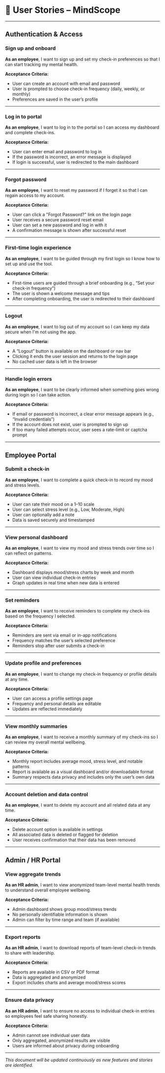 # 📄 User Stories – MindScope

---

## Authentication & Access

### Sign up and onboard  
**As an employee**, I want to sign up and set my check-in preferences so that I can start tracking my mental health.

**Acceptance Criteria:**  
- User can create an account with email and password  
- User is prompted to choose check-in frequency (daily, weekly, or monthly)  
- Preferences are saved in the user’s profile  

---

### Log in to portal  
**As an employee**, I want to log in to the portal so I can access my dashboard and complete check-ins.

**Acceptance Criteria:**  
- User can enter email and password to log in  
- If the password is incorrect, an error message is displayed  
- If login is successful, user is redirected to the main dashboard  

---

### Forgot password  
**As an employee**, I want to reset my password if I forget it so that I can regain access to my account.

**Acceptance Criteria:**  
- User can click a "Forgot Password?" link on the login page  
- User receives a secure password reset email  
- User can set a new password and log in with it  
- A confirmation message is shown after successful reset  

---

### First-time login experience  
**As an employee**, I want to be guided through my first login so I know how to set up and use the tool.

**Acceptance Criteria:**  
- First-time users are guided through a brief onboarding (e.g., “Set your check-in frequency”)  
- The user is shown a welcome message and tips  
- After completing onboarding, the user is redirected to their dashboard  

---

### Logout  
**As an employee**, I want to log out of my account so I can keep my data secure when I'm not using the app.

**Acceptance Criteria:**  
- A “Logout” button is available on the dashboard or nav bar  
- Clicking it ends the user session and returns to the login page  
- No cached user data is left in the browser  

---

### Handle login errors  
**As an employee**, I want to be clearly informed when something goes wrong during login so I can take action.

**Acceptance Criteria:**  
- If email or password is incorrect, a clear error message appears (e.g., “Invalid credentials”)  
- If the account does not exist, user is prompted to sign up  
- If too many failed attempts occur, user sees a rate-limit or captcha prompt  

---

## Employee Portal

### Submit a check-in  
**As an employee**, I want to complete a quick check-in to record my mood and stress levels.

**Acceptance Criteria:**  
- User can rate their mood on a 1–10 scale  
- User can select stress level (e.g., Low, Moderate, High)  
- User can optionally add a note  
- Data is saved securely and timestamped  

---

### View personal dashboard  
**As an employee**, I want to view my mood and stress trends over time so I can reflect on patterns.

**Acceptance Criteria:**  
- Dashboard displays mood/stress charts by week and month  
- User can view individual check-in entries  
- Graph updates in real time when new data is entered  

---

### Set reminders  
**As an employee**, I want to receive reminders to complete my check-ins based on the frequency I selected.

**Acceptance Criteria:**  
- Reminders are sent via email or in-app notifications  
- Frequency matches the user’s selected preference  
- Reminders stop after user submits a check-in  

---

### Update profile and preferences  
**As an employee**, I want to change my check-in frequency or profile details at any time.

**Acceptance Criteria:**  
- User can access a profile settings page  
- Frequency and personal details are editable  
- Updates are reflected immediately  

---

### View monthly summaries  
**As an employee**, I want to receive a monthly summary of my check-ins so I can review my overall mental wellbeing.

**Acceptance Criteria:**  
- Monthly report includes average mood, stress level, and notable patterns  
- Report is available as a visual dashboard and/or downloadable format  
- Summary respects data privacy and includes only the user’s own data  

---

### Account deletion and data control  
**As an employee**, I want to delete my account and all related data at any time.

**Acceptance Criteria:**  
- Delete account option is available in settings  
- All associated data is deleted or flagged for deletion  
- User receives confirmation that their data has been removed  

---

## Admin / HR Portal

### View aggregate trends  
**As an HR admin**, I want to view anonymized team-level mental health trends to understand overall employee wellbeing.

**Acceptance Criteria:**  
- Admin dashboard shows group mood/stress trends  
- No personally identifiable information is shown  
- Admin can filter by time range and team (if available)

---

### Export reports  
**As an HR admin**, I want to download reports of team-level check-in trends to share with leadership.

**Acceptance Criteria:**  
- Reports are available in CSV or PDF format  
- Data is aggregated and anonymized  
- Export includes charts and average mood/stress scores  

---

### Ensure data privacy  
**As an HR admin**, I want to ensure no access to individual check-in entries so employees feel safe sharing honestly.

**Acceptance Criteria:**  
- Admin cannot see individual user data  
- Only aggregated, anonymized results are visible  
- Users are informed about privacy during onboarding  

---

*This document will be updated continuously as new features and stories are identified.*
